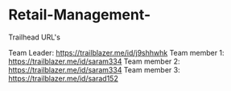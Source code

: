 # Retail-Management-

Trailhead URL's

  Team Leader: https://trailblazer.me/id/j9shhwhk
Team member 1: https://trailblazer.me/id/saram334
Team member 2: https://trailblazer.me/id/saram334
Team member 3: https://trailblazer.me/id/sarad152 
